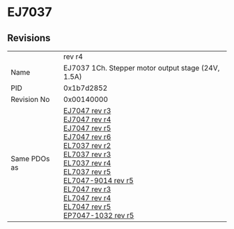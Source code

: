 # EJ7037

## Revisions
<table>
<tr>
<td></td>
<td>rev r4</td>
</tr>
<tr>
<td>Name</td>
<td>EJ7037 1Ch. Stepper motor output stage (24V, 1.5A)</td>
</tr>
<tr>
<td>PID</td>
<td>0x1b7d2852</td>
</tr>
<tr>
<td>Revision No</td>
<td>0x00140000</td>
</tr>
<tr>
<td>Same PDOs as</td>
<td><a href="EJ7047.md">EJ7047 rev r3</a><br/><a href="EJ7047.md">EJ7047 rev r4</a><br/><a href="EJ7047.md">EJ7047 rev r5</a><br/><a href="EJ7047.md">EJ7047 rev r6</a><br/><a href="EL7037.md">EL7037 rev r2</a><br/><a href="EL7037.md">EL7037 rev r3</a><br/><a href="EL7037.md">EL7037 rev r4</a><br/><a href="EL7037.md">EL7037 rev r5</a><br/><a href="EL7047-9014.md">EL7047-9014 rev r5</a><br/><a href="EL7047.md">EL7047 rev r3</a><br/><a href="EL7047.md">EL7047 rev r4</a><br/><a href="EL7047.md">EL7047 rev r5</a><br/><a href="EP7047-1032.md">EP7047-1032 rev r5</a></td>
</tr>
</table>
